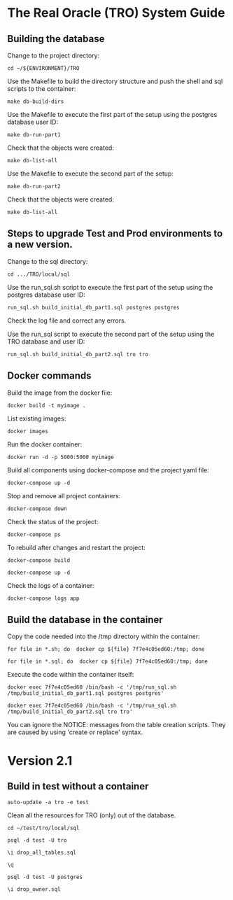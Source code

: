 # The Real Oracle (TRO) System Guide
## Building the database

Change to the project directory:

`cd ~/${ENVIRONMENT}/TRO`

Use the Makefile to build the directory structure and push the shell and sql scripts to the container:

`make db-build-dirs`

Use the Makefile to execute the first part of the setup using the postgres database user ID:

`make db-run-part1`

Check that the objects were created:

`make db-list-all`

Use the Makefile to execute the second part of the setup:

`make db-run-part2`

Check that the objects were created:

`make db-list-all`





## Steps to upgrade Test and Prod environments to a new version.

Change to the sql directory:

`cd .../TRO/local/sql`

Use the run_sql.sh script to execute the first part of the setup using the postgres database user ID:

`run_sql.sh build_initial_db_part1.sql postgres postgres`

Check the log file and correct any errors.

Use the run_sql script to execute the second part of the setup using the TRO database and user ID:

`run_sql.sh build_initial_db_part2.sql tro tro`

## Docker commands
Build the image from the docker fiie:

`docker build -t myimage .`

List existing images:

`docker images`

Run the docker container:

`docker run -d -p 5000:5000 myimage`

Build all components using docker-compose and the project yaml file:

`docker-compose up -d`

Stop and remove all project containers:

`docker-compose down`

Check the status of the project:

`docker-compose ps`

To rebuild after changes and restart the project:

`docker-compose build`

`docker-compose up -d`

Check the logs of a container:

`docker-compose logs app`


## Build the database in the container

Copy the code needed into the /tmp directory within the container:

`for file in *.sh; do  docker cp ${file} 7f7e4c05ed60:/tmp; done`

`for file in *.sql; do  docker cp ${file} 7f7e4c05ed60:/tmp; done`

Execute the code within the container itself:

`docker exec 7f7e4c05ed60 /bin/bash -c '/tmp/run_sql.sh /tmp/build_initial_db_part1.sql postgres postgres'`

`docker exec 7f7e4c05ed60 /bin/bash -c '/tmp/run_sql.sh /tmp/build_initial_db_part2.sql tro tro'`

You can ignore the NOTICE: messages from the table creation scripts. They are caused by using 'create or replace' syntax.



# Version 2.1 #
## Build in test without a container

`auto-update -a tro -e test`

Clean all the resources for TRO (only) out of the database.

`cd ~/test/tro/local/sql`

`psql -d test -U tro`

`\i drop_all_tables.sql`

`\q`

`psql -d test -U postgres`

`\i drop_owner.sql`







